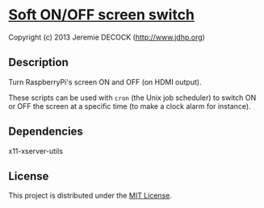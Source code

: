 # [Soft ON/OFF screen switch](http://www.jdhp.org/projects_en.html)

Copyright (c) 2013 Jeremie DECOCK (http://www.jdhp.org)

## Description

Turn RaspberryPi's screen ON and OFF (on HDMI output).

These scripts can be used with `cron` (the Unix job scheduler) to switch ON or
OFF the screen at a specific time (to make a clock alarm for instance).

## Dependencies

x11-xserver-utils

## License

This project is distributed under the [MIT License](http://opensource.org/licenses/MIT).
